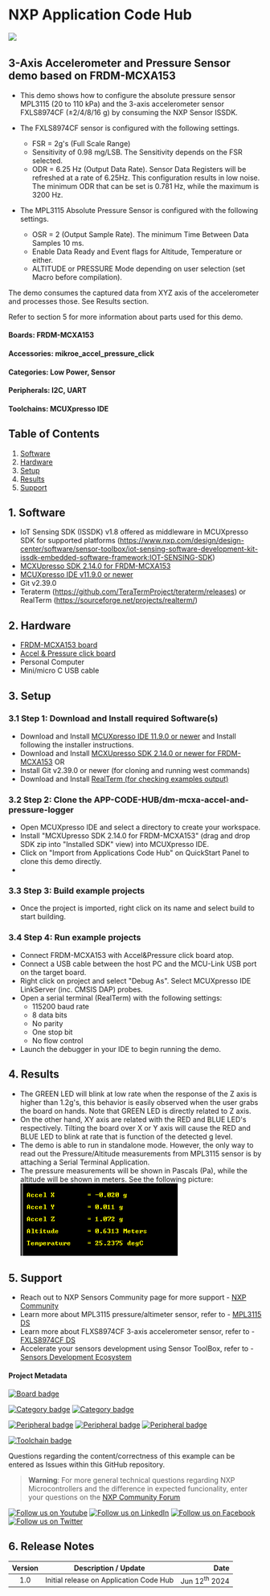 # NXP Application Code Hub
[<img src="https://mcuxpresso.nxp.com/static/icon/nxp-logo-color.svg" width="100"/>](https://www.nxp.com)

## 3-Axis Accelerometer and Pressure Sensor demo based on FRDM-MCXA153

- This demo shows how to configure the absolute pressure sensor MPL3115 (20 to 110 kPa) and the 3-axis accelerometer sensor FXLS8974CF (±2/4/8/16 g) by consuming the NXP Sensor ISSDK.
- The FXLS8974CF sensor is configured with the following settings.
  - FSR = 2g's (Full Scale Range)
  - Sensitivity of 0.98 mg/LSB. The Sensitivity depends on the FSR selected.
  - ODR = 6.25 Hz (Output Data Rate). Sensor Data Registers will be refreshed at a rate of 6.25Hz. This configuration results in low noise. The minimum ODR that can be set is 0.781 Hz, while the maximum is 3200 Hz.<br>
  
- The MPL3115 Absolute Pressure Sensor is configured with the following settings.
  - OSR = 2 (Output Sample Rate). The minimum Time Between Data Samples 10 ms.
  - Enable Data Ready and Event flags for Altitude, Temperature or either.
  - ALTITUDE or PRESSURE Mode depending on user selection (set Macro before compilation).

The demo consumes the captured data from XYZ axis of the accelerometer and processes those. See Results section. <br />

Refer to section 5 for more information about parts used for this demo.

#### Boards: FRDM-MCXA153
#### Accessories: mikroe_accel_pressure_click
#### Categories: Low Power, Sensor
#### Peripherals: I2C, UART
#### Toolchains: MCUXpresso IDE

## Table of Contents
1. [Software](#step1)
2. [Hardware](#step2)
3. [Setup](#step3)
4. [Results](#step4)
5. [Support](#step5)

## 1. Software<a name="step1"></a>
- IoT Sensing SDK (ISSDK) v1.8 offered as middleware in MCUXpresso SDK for supported platforms (https://www.nxp.com/design/design-center/software/sensor-toolbox/iot-sensing-software-development-kit-issdk-embedded-software-framework:IOT-SENSING-SDK)
- [MCXUpresso SDK 2.14.0 for FRDM-MCXA153](https://mcuxpresso.nxp.com/en/builder?hw=FRDM-MCXA153)
- [MCUXpresso IDE v11.9.0 or newer](https://www.nxp.com/design/design-center/software/development-software/mcuxpresso-software-and-tools-/mcuxpresso-integrated-development-environment-ide:MCUXpresso-IDE)
- Git v2.39.0
- Teraterm (https://github.com/TeraTermProject/teraterm/releases) or RealTerm (https://sourceforge.net/projects/realterm/)

## 2. Hardware<a name="step2"></a>
- [FRDM-MCXA153 board](https://www.nxp.com/part/FRDM-MCXA153)
- [Accel & Pressure click board](https://www.mikroe.com/accelpressure-click)
- Personal Computer
- Mini/micro C USB cable

## 3. Setup<a name="step3"></a>


### 3.1 Step 1: Download and Install required Software(s)
- Download and Install [MCUXpresso IDE 11.9.0 or newer](https://www.nxp.com/design/design-center/software/development-software/mcuxpresso-software-and-tools-/mcuxpresso-integrated-development-environment-ide:MCUXpresso-IDE?&tid=vanMCUXPRESSO/IDE) and Install following the installer instructions.
- Download and Install [MCXUpresso SDK 2.14.0 or newer for FRDM-MCXA153](https://mcuxpresso.nxp.com/en/builder?hw=FRDM-MCXA153) OR
- Install Git v2.39.0 or newer (for cloning and running west commands)
- Download and Install [RealTerm (for checking examples output)](https://osdn.net/projects/ttssh2/releases/)

### 3.2 Step 2: Clone the APP-CODE-HUB/dm-mcxa-accel-and-pressure-logger
- Open MCUXpresso IDE and select a directory to create your workspace.
- Install "MCXUpresso SDK 2.14.0 for FRDM-MCXA153" (drag and drop SDK zip into "Installed SDK" view) into MCUXpresso IDE.
- Click on "Import from Applications Code Hub" on QuickStart Panel to clone this demo directly.
- 
### 3.3 Step 3: Build example projects
- Once the project is imported, right click on its name and select build to start building.

### 3.4 Step 4: Run example projects
- Connect FRDM-MCXA153 with Accel&Pressure click board atop.
- Connect a USB cable between the host PC and the MCU-Link USB port on the target board.
- Right click on project and select "Debug As". Select MCUXpresso IDE LinkServer (inc. CMSIS DAP) probes.
- Open a serial terminal (RealTerm) with the following settings:
    - 115200 baud rate
    - 8 data bits
    - No parity
    - One stop bit
    - No flow control
- Launch the debugger in your IDE to begin running the demo.

## 4. Results<a name="step4"></a>
- The GREEN LED will blink at low rate when the response of the Z axis is higher than 1.2g's, this behavior is easily observed when the user grabs the board on hands. Note that GREEN LED is directly related to Z axis.
- On the other hand, XY axis are related with the RED and BLUE LED's respectively. Tilting the board over X or Y axis will cause the RED and BLUE LED to blink at rate that is function of the detected g level.
- The demo is able to run in standalone mode. However, the only way to read out the Pressure/Altitude measurements from MPL3115 sensor is by attaching a Serial Terminal Application.
- The pressure measurements will be shown in Pascals (Pa), while the altitude will be shown in meters.
See the following picture:
![Alt text](images/Term_capt.PNG)<br>

## 5. Support<a name="step5"></a>
- Reach out to NXP Sensors Community page for more support - [NXP Community](https://community.nxp.com/t5/forums/postpage/choose-node/true?_gl=1*fxvsn4*_ga*MTg2MDYwNjMzMy4xNzAyNDE4NzM0*_ga_WM5LE0KMSH*MTcwMjQxODczMy4xLjEuMTcwMjQxODczNi4wLjAuMA..)
- Learn more about MPL3115 pressure/altimeter sensor, refer to - [MPL3115 DS](https://www.nxp.com/docs/en/data-sheet/MPL3115A2S.pdf)
- Learn more about FLXS8974CF 3-axis accelerometer sensor, refer to - [FXLS8974CF DS](https://www.nxp.com/docs/en/data-sheet/FXLS8974CF.pdf)
- Accelerate your sensors development using Sensor ToolBox, refer to - [Sensors Development Ecosystem](https://www.nxp.com/design/design-center/software/sensor-toolbox:SENSOR-TOOLBOXX)

#### Project Metadata
<!----- Boards ----->
[![Board badge](https://img.shields.io/badge/Board-FRDM&ndash;MCXA153-blue)](https://github.com/search?q=org%3Anxp-appcodehub+FRDM-MCXN947+in%3Areadme&type=Repositories)

<!----- Categories ----->
[![Category badge](https://img.shields.io/badge/Category-SENSOR-yellowgreen)](https://github.com/search?q=org%3Anxp-appcodehub+sensor+in%3Areadme&type=Repositories) [![Category badge](https://img.shields.io/badge/Category-LOW%20POWER-yellowgreen)](https://github.com/search?q=org%3Anxp-appcodehub+low_power+in%3Areadme&type=Repositories)

<!----- Peripherals ----->
[![Peripheral badge](https://img.shields.io/badge/Peripheral-I2C-yellow)](https://github.com/search?q=org%3Anxp-appcodehub+i2c+in%3Areadme&type=Repositories) [![Peripheral badge](https://img.shields.io/badge/Peripheral-SENSOR-yellow)](https://github.com/search?q=org%3Anxp-appcodehub+sensor+in%3Areadme&type=Repositories) [![Peripheral badge](https://img.shields.io/badge/Peripheral-UART-yellow)](https://github.com/search?q=org%3Anxp-appcodehub+uart+in%3Areadme&type=Repositories)

<!----- Toolchains ----->
[![Toolchain badge](https://img.shields.io/badge/Toolchain-MCUXPRESSO%20IDE-orange)](https://github.com/search?q=org%3Anxp-appcodehub+mcux+in%3Areadme&type=Repositories)

Questions regarding the content/correctness of this example can be entered as Issues within this GitHub repository.

>**Warning**: For more general technical questions regarding NXP Microcontrollers and the difference in expected funcionality, enter your questions on the [NXP Community Forum](https://community.nxp.com/)

[![Follow us on Youtube](https://img.shields.io/badge/Youtube-Follow%20us%20on%20Youtube-red.svg)](https://www.youtube.com/@NXP_Semiconductors)
[![Follow us on LinkedIn](https://img.shields.io/badge/LinkedIn-Follow%20us%20on%20LinkedIn-blue.svg)](https://www.linkedin.com/company/nxp-semiconductors)
[![Follow us on Facebook](https://img.shields.io/badge/Facebook-Follow%20us%20on%20Facebook-blue.svg)](https://www.facebook.com/nxpsemi/)
[![Follow us on Twitter](https://img.shields.io/badge/Twitter-Follow%20us%20on%20Twitter-white.svg)](https://twitter.com/NXP)

## 6. Release Notes<a name="step7"></a>
| Version | Description / Update                           | Date                        |
|:-------:|------------------------------------------------|----------------------------:|
| 1.0     | Initial release on Application Code Hub        | Jun 12<sup>th</sup> 2024 |

